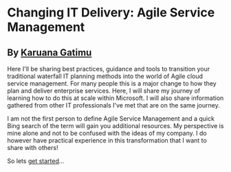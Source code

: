 # **Changing IT Delivery: Agile Service Management**  
## By [Karuana Gatimu](http://linkedin.com/in/karuanagatimu)  

Here I'll be sharing best practices, guidance and tools to transition your traditional waterfall IT planning methods into the world of  Agile cloud service management.  For many people this is a major change to how they plan and deliver enterprise services.  Here, I will share my journey of learning how to do this at scale within Microsoft.  I will also share information gathered from other IT professionals I've met that are on the same journey. 

I am not the first person to define Agile Service Management and a quick Bing search of the term will gain you additional resources.  My perspective is mine alone and not to be confused with the ideas of my company.  I do however have practical experience in this transformation that I want to share with others!

So lets [get started](gettingstarted.md)...

